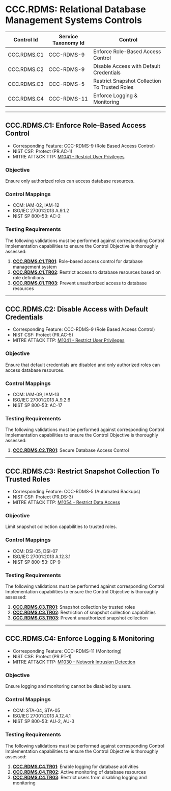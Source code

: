 # CCC.RDMS: Relational Database Management Systems Controls

| Control Id  | Service Taxonomy Id | Control                                       |
| ----------- | ------------------- | --------------------------------------------- |
| CCC.RDMS.C1 | CCC-RDMS-9          | Enforce Role-Based Access Control             |
| CCC.RDMS.C2 | CCC-RDMS-9          | Disable Access with Default Credentials       |
| CCC.RDMS.C3 | CCC-RDMS-5          | Restrict Snapshot Collection To Trusted Roles |
| CCC.RDMS.C4 | CCC-RDMS-11         | Enforce Logging & Monitoring                  |

---

## CCC.RDMS.C1: Enforce Role-Based Access Control

- Corresponding Feature: CCC-RDMS-9 (Role Based Access Control)
- NIST CSF: Protect (PR.AC-1)
- MITRE ATT&CK TTP: [M1041 - Restrict User Privileges](https://attack.mitre.org/mitigations/M1041)

### Objective

Ensure only authorized roles can access database resources.

### Control Mappings

- CCM: IAM-02, IAM-12
- ISO/IEC 27001:2013 A.9.1.2
- NIST SP 800-53: AC-2

### Testing Requirements

The following validations must be performed against corresponding Control Implementation capabilities to ensure the Control Objective is thoroughly assessed:

1. [**CCC.RDMS.C1.TR01**](./tests/ccc-rdms-c1.feature#CCC.RDMS.C1.TR01): Role-based access control for database management system
2. [**CCC.RDMS.C1.TR02**](./tests/ccc-rdms-c1.feature#CCC.RDMS.C1.TR02): Restrict access to database resources based on role definitions
3. [**CCC.RDMS.C1.TR03**](./tests/ccc-rdms-c1.feature#CCC.RDMS.C1.TR03): Prevent unauthorized access to database resources

---

## CCC.RDMS.C2: Disable Access with Default Credentials

- Corresponding Feature: CCC-RDMS-9 (Role Based Access Control)
- NIST CSF: Protect (PR.AC-5)
- MITRE ATT&CK TTP: [M1041 - Restrict User Privileges](https://attack.mitre.org/mitigations/M1041)

### Objective

Ensure that default credentials are disabled and only authorized roles can access database resources.

### Control Mappings

- CCM: IAM-09, IAM-13
- ISO/IEC 27001:2013 A.9.2.6
- NIST SP 800-53: AC-17

### Testing Requirements

The following validations must be performed against corresponding Control Implementation capabilities to ensure the Control Objective is thoroughly assessed:

1. [**CCC.RDMS.C2.TR01**](./tests/ccc-rdms-c2.feature#CCC.RDMS.C2.TR01): Secure Database Access Control

---

## CCC.RDMS.C3: Restrict Snapshot Collection To Trusted Roles

- Corresponding Feature: CCC-RDMS-5 (Automated Backups)
- NIST CSF: Protect (PR.DS-3)
- MITRE ATT&CK TTP: [M1054 - Restrict Data Access](https://attack.mitre.org/mitigations/M1054)

### Objective

Limit snapshot collection capabilities to trusted roles.

### Control Mappings

- CCM: DSI-05, DSI-07
- ISO/IEC 27001:2013 A.12.3.1
- NIST SP 800-53: CP-9

### Testing Requirements

The following validations must be performed against corresponding Control Implementation capabilities to ensure the Control Objective is thoroughly assessed:

1. [**CCC.RDMS.C3.TR01**](./tests/ccc-rdms-c3.feature#CCC.RDMS.C3.TR01): Snapshot collection by trusted roles
2. [**CCC.RDMS.C3.TR02**](./tests/ccc-rdms-c3.feature#CCC.RDMS.C3.TR02): Restriction of snapshot collection capabilities
3. [**CCC.RDMS.C3.TR03**](./tests/ccc-rdms-c3.feature#CCC.RDMS.C3.TR03): Prevent unauthorized snapshot collection

---

## CCC.RDMS.C4: Enforce Logging & Monitoring

- Corresponding Feature: CCC-RDMS-11 (Monitoring)
- NIST CSF: Protect (PR.PT-1)
- MITRE ATT&CK TTP: [M1030 - Network Intrusion Detection](https://attack.mitre.org/mitigations/M1030)

### Objective

Ensure logging and monitoring cannot be disabled by users.

### Control Mappings

- CCM: STA-04, STA-05
- ISO/IEC 27001:2013 A.12.4.1
- NIST SP 800-53: AU-2, AU-3

### Testing Requirements

The following validations must be performed against corresponding Control Implementation capabilities to ensure the Control Objective is thoroughly assessed:

1. [**CCC.RDMS.C4.TR01**](./tests/ccc-rdms-c4.feature#CCC.RDMS.C5.TR01): Enable logging for database activities
2. [**CCC.RDMS.C4.TR02**](./tests/ccc-rdms-c4.feature#CCC.RDMS.C5.TR02): Active monitoring of database resources
3. [**CCC.RDMS.C4.TR03**](./tests/ccc-rdms-c4.feature#CCC.RDMS.C5.TR03): Restrict users from disabling logging and monitoring
